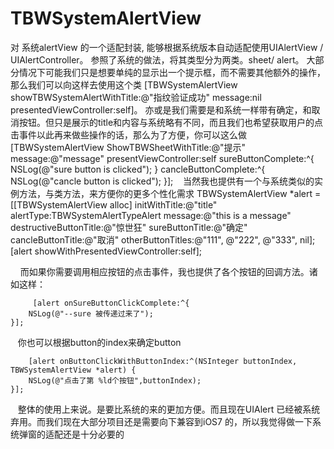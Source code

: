 # TBWSystemAlertView
对 系统alertView 的一个适配封装, 能够根据系统版本自动适配使用UIAlertView / UIAlertController。
参照了系统的做法，将其类型分为两类。sheet/ alert。 
大部分情况下可能我们只是想要单纯的显示出一个提示框，而不需要其他额外的操作，那么我们可以向这样去使用这个类
[TBWSystemAlertView showTBWSystemAlertWithTitle:@"指纹验证成功" message:nil presentedViewController:self]。
亦或是我们需要是和系统一样带有确定，和取消按钮。但只是展示的title和内容与系统略有不同，而且我们也希望获取用户的点击事件以此再来做些操作的话，那么为了方便，你可以这么做
    [TBWSystemAlertView ShowTBWSheetWithTitle:@"提示"
                                      message:@"message" presentViewController:self
                           sureButtonComplete:^{
        NSLog(@"sure button is clicked");
    } cancleButtonComplete:^{
        NSLog(@"cancle button is clicked");
    }];
    当然我也提供有一个与系统类似的实例方法，与类方法，来方便你的更多个性化需求
        TBWSystemAlertView *alert = [[TBWSystemAlertView alloc] initWithTitle:@"title"
                                                                alertType:TBWSystemAlertTypeAlert
                                                                  message:@"this is a message"
                                                   destructiveButtonTitle:@"惊世狂"
                                                          sureButtonTitle:@"确定"
                                                        cancleButtonTitle:@"取消"
                                                        otherButtonTitles:@"111", @"222", @"333", nil];
        [alert showWithPresentedViewController:self];
                                                        
     而如果你需要调用相应按钮的点击事件，我也提供了各个按钮的回调方法。诸如这样：
     
         [alert onSureButtonClickComplete:^{
        NSLog(@"--sure 被传递过来了");
    }];
    
    你也可以根据button的index来确定button
    
        [alert onButtonClickWithButtonIndex:^(NSInteger buttonIndex, TBWSystemAlertView *alert) {
        NSLog(@"点击了第 %ld个按钮",buttonIndex);
    }];
    
    整体的使用上来说。是要比系统的来的更加方便。而且现在UIAlert 已经被系统弃用。而我们现在大部分项目还是需要向下兼容到iOS7 的，所以我觉得做一下系统弹窗的适配还是十分必要的
